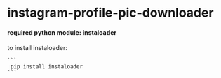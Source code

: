 # instagram-profile-pic-downloader
<h4>required python module: instaloader</h4>
to install instaloader:

```` 
```
 pip install instaloader
```
````
